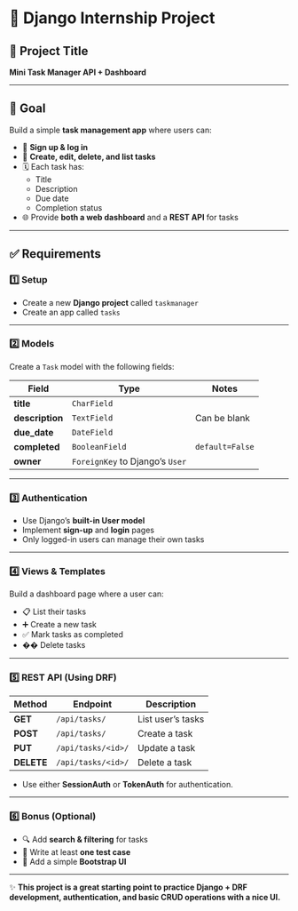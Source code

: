 # 📌 Django Internship Project

## 📖 Project Title  
**Mini Task Manager API + Dashboard**

---

## 🎯 Goal  
Build a simple **task management app** where users can:  

- 🔑 **Sign up & log in**  
- 📝 **Create, edit, delete, and list tasks**  
- 🗓️ Each task has:
  - Title  
  - Description  
  - Due date  
  - Completion status  
- 🌐 Provide **both a web dashboard** and a **REST API** for tasks  

---

## ✅ Requirements  

### 1️⃣ Setup  
- Create a new **Django project** called `taskmanager`  
- Create an app called `tasks`  

---

### 2️⃣ Models  
Create a `Task` model with the following fields:  

| Field        | Type               | Notes |
|-------------|------------------|-------|
| **title**   | `CharField`       |  |
| **description** | `TextField`   | Can be blank |
| **due_date** | `DateField`     |  |
| **completed** | `BooleanField` | `default=False` |
| **owner**   | `ForeignKey` to Django’s `User` |  |

---

### 3️⃣ Authentication  
- Use Django’s **built-in User model**  
- Implement **sign-up** and **login** pages  
- Only logged-in users can manage their own tasks  

---

### 4️⃣ Views & Templates  
Build a dashboard page where a user can:  

- 📋 List their tasks  
- ➕ Create a new task  
- ✅ Mark tasks as completed  
- ��️ Delete tasks  

---

### 5️⃣ REST API (Using DRF)  

| Method | Endpoint | Description |
|-------|-----------|-------------|
| **GET** | `/api/tasks/` | List user’s tasks |
| **POST** | `/api/tasks/` | Create a task |
| **PUT** | `/api/tasks/<id>/` | Update a task |
| **DELETE** | `/api/tasks/<id>/` | Delete a task |

- Use either **SessionAuth** or **TokenAuth** for authentication.  

---

### 6️⃣ Bonus (Optional)  
- 🔍 Add **search & filtering** for tasks  
- 🧪 Write at least **one test case**  
- 🎨 Add a simple **Bootstrap UI**  

---

✨ **This project is a great starting point to practice Django + DRF development, authentication, and basic CRUD operations with a nice UI.**
